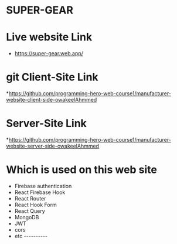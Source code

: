 # SUPER-GEAR


# Live website Link

* https://super-gear.web.app/

# git Client-Site Link

*https://github.com/programming-hero-web-course1/manufacturer-website-client-side-owakeelAhmmed

# Server-Site Link
*https://github.com/programming-hero-web-course1/manufacturer-website-server-side-owakeelAhmmed

# Which is used on this web site 
* Firebase authentication 
* React Firebase Hook 
* React Router
* React Hook Form 
* React Query
* MongoDB
* JWT
* cors
* etc ----------

